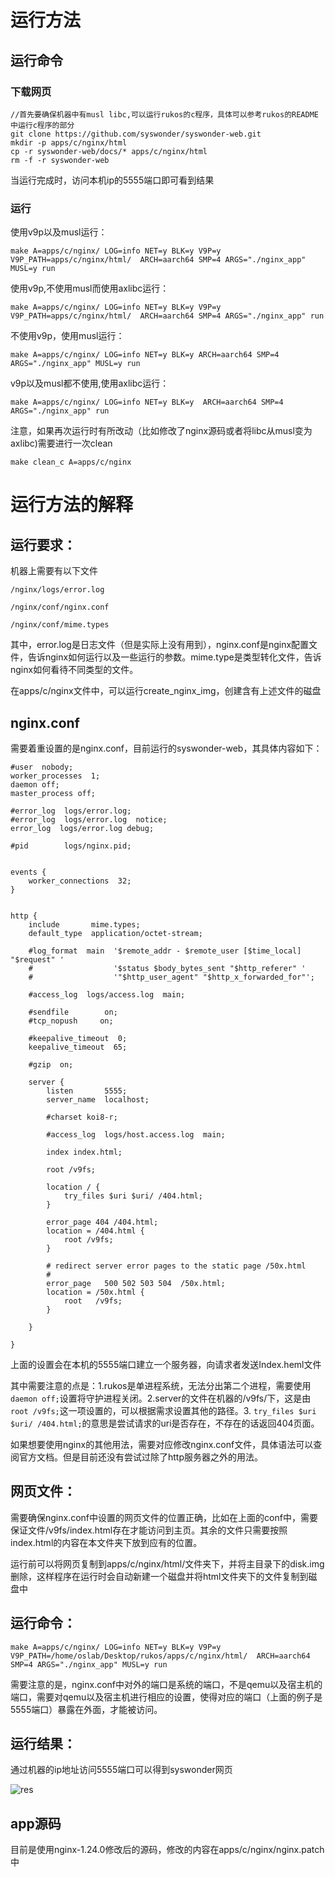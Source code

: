 # 运行方法

## 运行命令

### 下载网页

```shell
//首先要确保机器中有musl libc,可以运行rukos的c程序，具体可以参考rukos的README中运行c程序的部分
git clone https://github.com/syswonder/syswonder-web.git
mkdir -p apps/c/nginx/html
cp -r syswonder-web/docs/* apps/c/nginx/html
rm -f -r syswonder-web
```

当运行完成时，访问本机ip的5555端口即可看到结果

### 运行

使用v9p以及musl运行：

```shell
make A=apps/c/nginx/ LOG=info NET=y BLK=y V9P=y V9P_PATH=apps/c/nginx/html/  ARCH=aarch64 SMP=4 ARGS="./nginx_app" MUSL=y run
```

使用v9p,不使用musl而使用axlibc运行：

```shell
make A=apps/c/nginx/ LOG=info NET=y BLK=y V9P=y V9P_PATH=apps/c/nginx/html/  ARCH=aarch64 SMP=4 ARGS="./nginx_app" run
```

不使用v9p，使用musl运行：

```shell
make A=apps/c/nginx/ LOG=info NET=y BLK=y ARCH=aarch64 SMP=4 ARGS="./nginx_app" MUSL=y run
```

v9p以及musl都不使用,使用axlibc运行：

```shell
make A=apps/c/nginx/ LOG=info NET=y BLK=y  ARCH=aarch64 SMP=4 ARGS="./nginx_app" run
```

注意，如果再次运行时有所改动（比如修改了nginx源码或者将libc从musl变为axlibc)需要进行一次clean

```shell
make clean_c A=apps/c/nginx
```

# 运行方法的解释

## 运行要求：

机器上需要有以下文件

`/nginx/logs/error.log`

`/nginx/conf/nginx.conf`

`/nginx/conf/mime.types`

其中，error.log是日志文件（但是实际上没有用到），nginx.conf是nginx配置文件，告诉nginx如何运行以及一些运行的参数。mime.type是类型转化文件，告诉nginx如何看待不同类型的文件。

在apps/c/nginx文件中，可以运行create_nginx_img，创建含有上述文件的磁盘

## nginx.conf

需要着重设置的是nginx.conf，目前运行的syswonder-web，其具体内容如下：

```nginx
#user  nobody;
worker_processes  1;
daemon off;
master_process off;

#error_log  logs/error.log;
#error_log  logs/error.log  notice;
error_log  logs/error.log debug;

#pid        logs/nginx.pid;


events {
    worker_connections  32;
}


http {
    include       mime.types;
    default_type  application/octet-stream;

    #log_format  main  '$remote_addr - $remote_user [$time_local] "$request" '
    #                  '$status $body_bytes_sent "$http_referer" '
    #                  '"$http_user_agent" "$http_x_forwarded_for"';

    #access_log  logs/access.log  main;

    #sendfile        on;
    #tcp_nopush     on;

    #keepalive_timeout  0;
    keepalive_timeout  65;

    #gzip  on;

    server {
        listen       5555;
        server_name  localhost;

        #charset koi8-r;

        #access_log  logs/host.access.log  main;

        index index.html;
    
        root /v9fs;

        location / {
            try_files $uri $uri/ /404.html;
        }

        error_page 404 /404.html;
        location = /404.html {
            root /v9fs;
        }

        # redirect server error pages to the static page /50x.html
        #
        error_page   500 502 503 504  /50x.html;
        location = /50x.html {
            root   /v9fs;
        }

    }

}
```

上面的设置会在本机的5555端口建立一个服务器，向请求者发送Index.heml文件

其中需要注意的点是：1.rukos是单进程系统，无法分出第二个进程，需要使用`daemon off;`设置将守护进程关闭。2.server的文件在机器的/v9fs/下，这是由`root /v9fs;`这一项设置的，可以根据需求设置其他的路径。3. `try_files $uri $uri/ /404.html;`的意思是尝试请求的uri是否存在，不存在的话返回404页面。

如果想要使用nginx的其他用法，需要对应修改nginx.conf文件，具体语法可以查阅官方文档。但是目前还没有尝试过除了http服务器之外的用法。

## 网页文件：

需要确保nginx.conf中设置的网页文件的位置正确，比如在上面的conf中，需要保证文件/v9fs/index.html存在才能访问到主页。其余的文件只需要按照index.html的内容在本文件夹下放到应有的位置。

运行前可以将网页复制到apps/c/nginx/html/文件夹下，并将主目录下的disk.img删除，这样程序在运行时会自动新建一个磁盘并将html文件夹下的文件复制到磁盘中

## 运行命令：

```shell
make A=apps/c/nginx/ LOG=info NET=y BLK=y V9P=y V9P_PATH=/home/oslab/Desktop/rukos/apps/c/nginx/html/  ARCH=aarch64 SMP=4 ARGS="./nginx_app" MUSL=y run
```

需要注意的是，nginx.conf中对外的端口是系统的端口，不是qemu以及宿主机的端口，需要对qemu以及宿主机进行相应的设置，使得对应的端口（上面的例子是5555端口）暴露在外面，才能被访问。

## 运行结果：

通过机器的ip地址访问5555端口可以得到syswonder网页

![res](res.png)

## app源码

目前是使用nginx-1.24.0修改后的源码，修改的内容在apps/c/nginx/nginx.patch中
